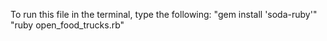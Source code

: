 To run this file in the terminal, type the following:
"gem install 'soda-ruby'"
"ruby open_food_trucks.rb"
